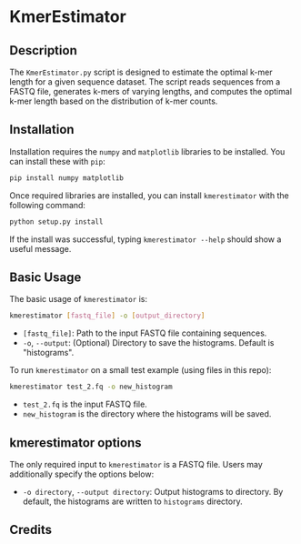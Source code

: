 # KmerEstimator

## Description

The `KmerEstimator.py` script is designed to estimate the optimal k-mer length for a given sequence dataset. The script reads sequences from a FASTQ file, generates k-mers of varying lengths, and computes the optimal k-mer length based on the distribution of k-mer counts.

## Installation

Installation requires the `numpy` and `matplotlib` libraries to be installed. You can install these with `pip`:
   ```bash
   pip install numpy matplotlib
```
Once required libraries are installed, you can install `kmerestimator` with the following command:
   ```bash
   python setup.py install
```
If the install was successful, typing `kmerestimator --help` should show a useful message.

## Basic Usage
The basic usage of `kmerestimator` is:
   ```bash
   kmerestimator [fastq_file] -o [output_directory]
```
- `[fastq_file]`: Path to the input FASTQ file containing sequences.
- `-o`, `--output`: (Optional) Directory to save the histograms. Default is "histograms".

To run `kmerestimator` on a small test example (using files in this repo):
   ```bash
   kmerestimator test_2.fq -o new_histogram
```
- `test_2.fq` is the input FASTQ file.
- `new_histogram` is the directory where the histograms will be saved.

## kmerestimator options
The only required input to `kmerestimator` is a FASTQ file. Users may additionally specify the options below:
- `-o directory`, `--output directory`: Output histograms to directory. By default, the histograms are written to `histograms` directory. 

## Credits


